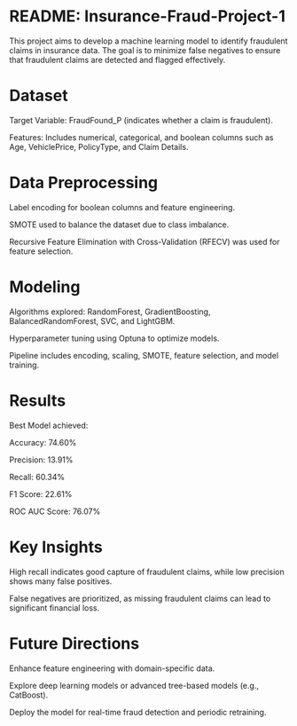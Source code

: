 # README: Insurance-Fraud-Project-1


This project aims to develop a machine learning model to identify fraudulent claims in insurance data. The goal is to minimize false negatives to ensure that fraudulent claims are detected and flagged effectively.

# Dataset
Target Variable: FraudFound_P (indicates whether a claim is fraudulent).

Features: Includes numerical, categorical, and boolean columns such as Age, VehiclePrice, PolicyType, and Claim Details.

# Data Preprocessing
Label encoding for boolean columns and feature engineering.

SMOTE used to balance the dataset due to class imbalance.

Recursive Feature Elimination with Cross-Validation (RFECV) was used for feature selection.

# Modeling
Algorithms explored: RandomForest, GradientBoosting, BalancedRandomForest, SVC, and LightGBM.

Hyperparameter tuning using Optuna to optimize models.

Pipeline includes encoding, scaling, SMOTE, feature selection, and model training.

# Results
Best Model achieved:

Accuracy: 74.60%

Precision: 13.91%

Recall: 60.34%

F1 Score: 22.61%

ROC AUC Score: 76.07%

# Key Insights
High recall indicates good capture of fraudulent claims, while low precision shows many false positives.

False negatives are prioritized, as missing fraudulent claims can lead to significant financial loss.

# Future Directions
Enhance feature engineering with domain-specific data.

Explore deep learning models or advanced tree-based models (e.g., CatBoost).

Deploy the model for real-time fraud detection and periodic retraining.

